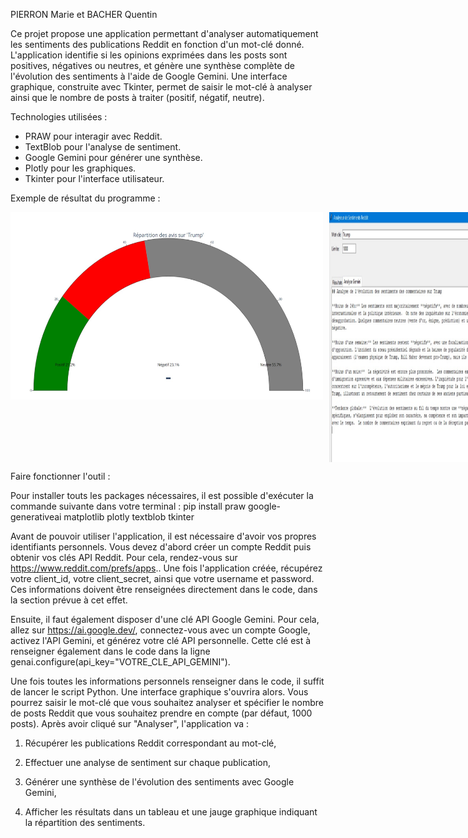 PIERRON Marie et BACHER Quentin

Ce projet propose une application permettant d'analyser automatiquement les sentiments des publications Reddit en fonction d'un mot-clé donné. L'application identifie si les opinions exprimées dans les posts sont positives, négatives ou neutres, et génère une synthèse complète de l'évolution des sentiments à l'aide de Google Gemini. Une interface graphique, construite avec Tkinter, permet de saisir le mot-clé à analyser ainsi que le nombre de posts à traiter (positif, négatif, neutre).

Technologies utilisées : 
- PRAW pour interagir avec Reddit.
- TextBlob pour l'analyse de sentiment.
- Google Gemini pour générer une synthèse.
- Plotly pour les graphiques.
- Tkinter pour l'interface utilisateur.

Exemple de résultat du programme : 

<div style="display: flex; gap: 10px;">
  <img src="images/2.jpg" alt="Résultat 1" width="500" height="300"/>
  <img src="images/3.jpg" alt="Résultat 2" width="700" height="400"/>
</div>


Faire fonctionner l'outil : 

Pour installer touts les packages nécessaires, il est possible d'exécuter la commande suivante dans votre terminal :
pip install praw google-generativeai matplotlib plotly textblob tkinter

Avant de pouvoir utiliser l'application, il est nécessaire d'avoir vos propres identifiants personnels. Vous devez d'abord créer un compte Reddit puis obtenir vos clés API Reddit. Pour cela, rendez-vous sur https://www.reddit.com/prefs/apps.. Une fois l'application créée, récupérez votre client_id, votre client_secret, ainsi que votre username et password. Ces informations doivent être renseignées directement dans le code, dans la section prévue à cet effet.

Ensuite, il faut également disposer d'une clé API Google Gemini. Pour cela, allez sur https://ai.google.dev/, connectez-vous avec un compte Google, activez l'API Gemini, et générez votre clé API personnelle. Cette clé est à renseigner également dans le code dans la ligne genai.configure(api_key="VOTRE_CLE_API_GEMINI").

Une fois toutes les informations personnels renseigner dans le code, il suffit de lancer le script Python. Une interface graphique s'ouvrira alors. Vous pourrez saisir le mot-clé que vous souhaitez analyser et spécifier le nombre de posts Reddit que vous souhaitez prendre en compte (par défaut, 1000 posts). Après avoir cliqué sur "Analyser", l'application va :

1. Récupérer les publications Reddit correspondant au mot-clé,

2. Effectuer une analyse de sentiment sur chaque publication,

3. Générer une synthèse de l'évolution des sentiments avec Google Gemini,

4. Afficher les résultats dans un tableau et une jauge graphique indiquant la répartition des sentiments.
